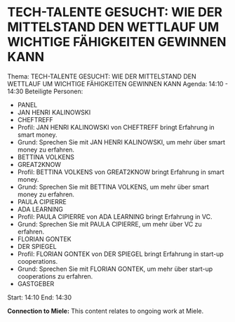# TECH-TALENTE GESUCHT: WIE DER MITTELSTAND DEN WETTLAUF UM WICHTIGE FÄHIGKEITEN GEWINNEN KANN
Thema: TECH-TALENTE GESUCHT: WIE DER MITTELSTAND DEN WETTLAUF UM WICHTIGE FÄHIGKEITEN GEWINNEN KANN
Agenda: 14:10 - 14:30
Beteiligte Personen:
- PANEL
- JAN HENRI KALINOWSKI
- CHEFTREFF
- Profil: JAN HENRI KALINOWSKI von CHEFTREFF bringt Erfahrung in smart money.
- Grund: Sprechen Sie mit JAN HENRI KALINOWSKI, um mehr über smart money zu erfahren.
- BETTINA VOLKENS
- GREAT2KNOW
- Profil: BETTINA VOLKENS von GREAT2KNOW bringt Erfahrung in smart money.
- Grund: Sprechen Sie mit BETTINA VOLKENS, um mehr über smart money zu erfahren.
- PAULA CIPIERRE
- ADA LEARNING
- Profil: PAULA CIPIERRE von ADA LEARNING bringt Erfahrung in VC.
- Grund: Sprechen Sie mit PAULA CIPIERRE, um mehr über VC zu erfahren.
- FLORIAN GONTEK
- DER SPIEGEL
- Profil: FLORIAN GONTEK von DER SPIEGEL bringt Erfahrung in start-up cooperations.
- Grund: Sprechen Sie mit FLORIAN GONTEK, um mehr über start-up cooperations zu erfahren.
- GASTGEBER

Start: 14:10
End: 14:30

**Connection to Miele:** This content relates to ongoing work at Miele.
